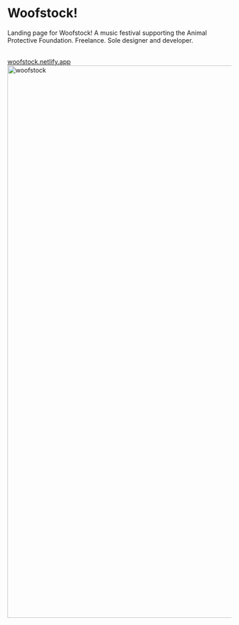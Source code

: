 # Woofstock!

Landing page for Woofstock! A music festival supporting the Animal Protective Foundation.
Freelance. Sole designer and developer.

<br>[woofstock.netlify.app](https://woofstock.netlify.app/)
<img width="1243" alt="woofstock" src="https://user-images.githubusercontent.com/7319667/213252316-621724b7-2988-4602-b9c0-2afa223f93b2.png">
